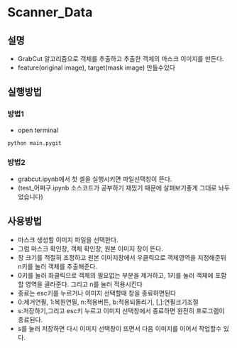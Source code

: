# Scanner_Data
## 설명
- GrabCut 알고리즘으로 객체를 추출하고 추출한 객체의 마스크 이미지를 만든다.
- feature(original image), target(mask image) 만들수있다

## 실행방법
### 방법1
- open terminal 
```
python main.pygit
```

### 방법2
- grabcut.ipynb에서 첫 셀을 실행시키면 파일선택창이 뜬다.
- (test_어쩌구.ipynb 소스코드가 공부하기 재밌기 때문에 살펴보기좋게 그대로 놔두었습니다)

## 사용방법
- 마스크 생성할 이미지 파일을 선택한다.
- 그럼 마스크 확인창, 객체 확인창, 원본 이미지 창이 뜬다.
- 창 크기를 적절히 조정하고 원본 이미지창에서 우클릭으로 객체영역을 지정해준뒤 n키를 눌러 객체를 추출해준다.
- 0키를 눌러 좌클릭으로 객체의 필요없는 부분을 제거하고, 1키를 눌러 객체에 포함할 영역을 골라준다. 그리고 n를 눌러 적용시킨다
- 종료는 esc키를 누르거나 이미지 선택할때 창을 종료하면된다
- 0:제거연필, 1:복원연필, n:적용버튼, b:적용되돌리기, [,]:연필크기조절
- s:저장하기,그리고 esc키 누르고 이미지 선택창에서 종료하면 완전히 프로그램이 종료된다.
- s를 눌러 저장하면 다시 이미지 선택창이 뜨면서 다음 이미지를 이어서 작업할수 있다.